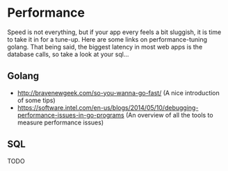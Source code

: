 # Performance

Speed is not everything, but if your app every feels a bit sluggish, it is time to take it in for a tune-up.  Here are some links on performance-tuning golang.  That being said, the biggest latency in most web apps is the database calls, so take a look at your sql...

## Golang

  * http://bravenewgeek.com/so-you-wanna-go-fast/  (A nice introduction of some tips)
  * https://software.intel.com/en-us/blogs/2014/05/10/debugging-performance-issues-in-go-programs  (An overview of all the tools to measure performance issues)

## SQL 

TODO
